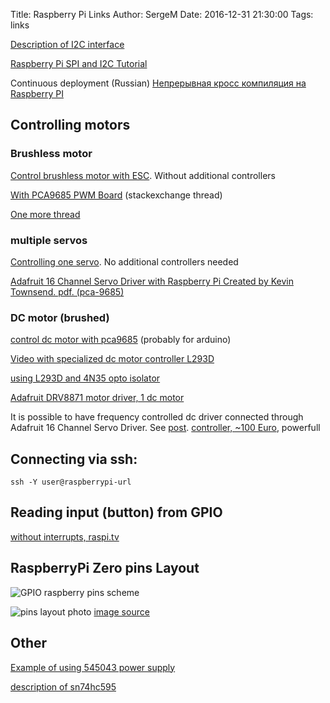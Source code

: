 Title: Raspberry Pi Links
Author: SergeM
Date: 2016-12-31 21:30:00
Tags: links


[Description of I2C interface](https://learn.sparkfun.com/tutorials/i2c)

[Raspberry Pi SPI and I2C Tutorial ](https://learn.sparkfun.com/tutorials/raspberry-pi-spi-and-i2c-tutorial)


Continuous deployment (Russian)
[Непрерывная кросс компиляция на Raspberry PI](https://m.habrahabr.ru/post/318840/)

## Controlling motors

### Brushless motor

[Control brushless motor with ESC](https://solenerotech1.wordpress.com/2013/09/09/tutorialhow-to-control-a-brushless-motor-with-raspberry-pi/). Without additional controllers

[With  PCA9685 PWM Board](http://raspberrypi.stackexchange.com/a/36317) (stackexchange thread)

[One more thread](https://www.raspberrypi.org/forums/viewtopic.php?t=46732)

### multiple servos 
[Controlling one servo](http://razzpisampler.oreilly.com/ch05.html). No additional controllers needed

[Adafruit 16 Channel Servo Driver with Raspberry Pi
Created by Kevin Townsend. pdf. (pca-9685)](https://cdn-learn.adafruit.com/downloads/pdf/adafruit-16-channel-servo-driver-with-raspberry-pi.pdf)

### DC motor (brushed)
[control  dc motor with pca9685](https://learn.adafruit.com/micropython-hardware-pca9685-dc-motor-and-stepper-driver?view=all) (probably for arduino)

[Video with specialized dc motor controller L293D](https://www.youtube.com/watch?v=W7cV9_W12sM)

[using L293D and 4N35 opto isolator](https://medium.com/@seyoum14/using-a-dc-motor-to-run-a-propeller-with-raspberry-pi-e5a570864e6f#.q7qutomrv)

[Adafruit DRV8871 motor driver, 1 dc motor](https://learn.adafruit.com/adafruit-drv8871-brushed-dc-motor-driver-breakout?view=all)

It is possible to have frequency controlled dc driver connected through Adafruit 16 Channel Servo Driver. 
See [post](https://www.raspberrypi.org/forums/viewtopic.php?t=12067&p=161140). [controller, ~100 Euro](http://www.robotshop.com/en/sabertooth-dual-regenerative-motor-driver.html), powerfull


## Connecting via ssh:
```
ssh -Y user@raspberrypi-url
```


## Reading input (button) from GPIO
[without interrupts, raspi.tv](http://raspi.tv/2013/rpi-gpio-basics-4-setting-up-rpi-gpio-numbering-systems-and-inputs)

## RaspberryPi Zero pins Layout
![GPIO raspberry pins scheme]({filename}/2016/12/gpio.png)

![pins layout photo]({filename}/2016/12/gpio-raspberry-zero.png) [image source](http://pi4j.com/pins/model-zero-rev1.html)

## Other
[Example of using 545043 power supply](https://www.sunfounder.com/learn/Super_Kit_V2_for_RaspberryPi/lesson-7-how-to-drive-a-dc-motor-super-kit-for-raspberrypi.html)

[description of sn74hc595](http://www.ti.com/lit/ds/symlink/sn74hc595.pdf)
